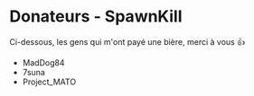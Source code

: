 Donateurs - SpawnKill
=====================
Ci-dessous, les gens qui m'ont payé une bière, merci à vous :+1:

- MadDog84
- 7suna
- Project_MATO